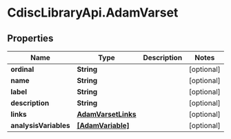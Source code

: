 # CdiscLibraryApi.AdamVarset

## Properties

Name | Type | Description | Notes
------------ | ------------- | ------------- | -------------
**ordinal** | **String** |  | [optional] 
**name** | **String** |  | [optional] 
**label** | **String** |  | [optional] 
**description** | **String** |  | [optional] 
**links** | [**AdamVarsetLinks**](AdamVarsetLinks.md) |  | [optional] 
**analysisVariables** | [**[AdamVariable]**](AdamVariable.md) |  | [optional] 



